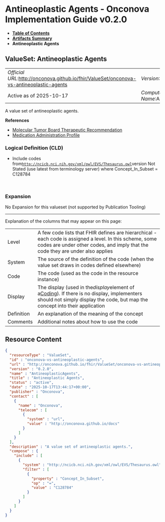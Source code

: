 # Antineoplastic Agents - Onconova Implementation Guide v0.2.0

* [**Table of Contents**](toc.md)
* [**Artifacts Summary**](artifacts.md)
* **Antineoplastic Agents**

## ValueSet: Antineoplastic Agents 

| | |
| :--- | :--- |
| *Official URL*:http://onconova.github.io/fhir/ValueSet/onconova-vs-antineoplastic-agents | *Version*:0.2.0 |
| Active as of 2025-10-17 | *Computable Name*:AntineoplasticAgents |

 
A value set of antineoplastic agents. 

 **References** 

* [Molecular Tumor Board Therapeutic Recommendation](StructureDefinition-onconova-ext-molecular-tumor-board-therapeutic-recommendation.md)
* [Medication Administration Profile](StructureDefinition-onconova-medication-administration.md)

### Logical Definition (CLD)

* Include codes from[`http://ncicb.nci.nih.gov/xml/owl/EVS/Thesaurus.owl`](http://terminology.hl7.org/6.5.0/CodeSystem-v3-nciThesaurus.html)version Not Stated (use latest from terminology server) where Concept_In_Subset = C128784

 

### Expansion

No Expansion for this valueset (not supported by Publication Tooling)

-------

 Explanation of the columns that may appear on this page: 

| | |
| :--- | :--- |
| Level | A few code lists that FHIR defines are hierarchical - each code is assigned a level. In this scheme, some codes are under other codes, and imply that the code they are under also applies |
| System | The source of the definition of the code (when the value set draws in codes defined elsewhere) |
| Code | The code (used as the code in the resource instance) |
| Display | The display (used in the*display*element of a[Coding](http://hl7.org/fhir/R4/datatypes.html#Coding)). If there is no display, implementers should not simply display the code, but map the concept into their application |
| Definition | An explanation of the meaning of the concept |
| Comments | Additional notes about how to use the code |



## Resource Content

```json
{
  "resourceType" : "ValueSet",
  "id" : "onconova-vs-antineoplastic-agents",
  "url" : "http://onconova.github.io/fhir/ValueSet/onconova-vs-antineoplastic-agents",
  "version" : "0.2.0",
  "name" : "AntineoplasticAgents",
  "title" : "Antineoplastic Agents",
  "status" : "active",
  "date" : "2025-10-17T13:44:17+00:00",
  "publisher" : "Onconova",
  "contact" : [
    {
      "name" : "Onconova",
      "telecom" : [
        {
          "system" : "url",
          "value" : "http://onconova.github.io/docs"
        }
      ]
    }
  ],
  "description" : "A value set of antineoplastic agents.",
  "compose" : {
    "include" : [
      {
        "system" : "http://ncicb.nci.nih.gov/xml/owl/EVS/Thesaurus.owl",
        "filter" : [
          {
            "property" : "Concept_In_Subset",
            "op" : "=",
            "value" : "C128784"
          }
        ]
      }
    ]
  }
}

```
